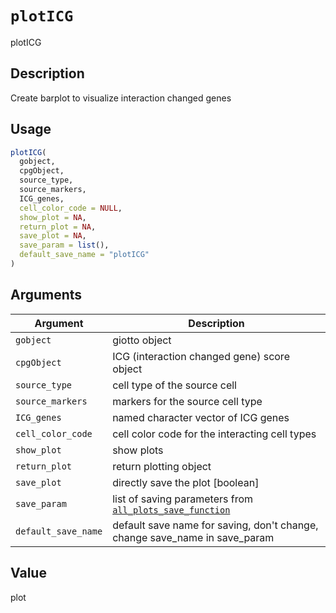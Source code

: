 # `plotICG`

plotICG


## Description

Create barplot to visualize interaction changed genes


## Usage

```r
plotICG(
  gobject,
  cpgObject,
  source_type,
  source_markers,
  ICG_genes,
  cell_color_code = NULL,
  show_plot = NA,
  return_plot = NA,
  save_plot = NA,
  save_param = list(),
  default_save_name = "plotICG"
)
```


## Arguments

Argument      |Description
------------- |----------------
`gobject`     |     giotto object
`cpgObject`     |     ICG (interaction changed gene) score object
`source_type`     |     cell type of the source cell
`source_markers`     |     markers for the source cell type
`ICG_genes`     |     named character vector of ICG genes
`cell_color_code`     |     cell color code for the interacting cell types
`show_plot`     |     show plots
`return_plot`     |     return plotting object
`save_plot`     |     directly save the plot [boolean]
`save_param`     |     list of saving parameters from [`all_plots_save_function`](#allplotssavefunction)
`default_save_name`     |     default save name for saving, don't change, change save_name in save_param


## Value

plot


